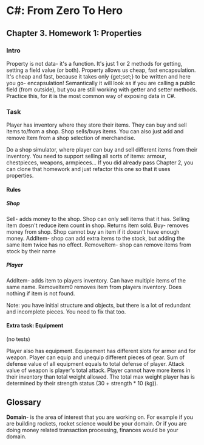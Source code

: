 # C#: From Zero To Hero
## Chapter 3. Homework 1: Properties
### Intro
Property is not data- it's a function. It's just 1 or 2 methods for getting, setting a field value (or both).
Property allows us cheap, fast encapsulation. It's cheap and fast, because it takes only {get;set;} to be written
and here you go- encapsulation! Semantically it will look as if you are calling a public field (from outside), but
you are still working with getter and setter methods. Practice this, for it is the most common way of exposing data in C#.

### Task
Player has inventory where they store their items. They can buy and sell items to/from a shop.
Shop sells/buys items. You can also just add and remove Item from a shop selection of merchandise.

Do a shop simulator, where player can buy and sell different items from their inventory. You need to support selling all sorts of items: armour, chestpieces, weapons, armpieces...
If you did already pass Chapter 2, you can clone that homework and just refactor this one so that it uses properties.

#### Rules
##### Shop 
Sell- adds money to the shop. Shop can only sell items that it has. Selling item doesn't reduce item count in shop. Returns item sold.
Buy- removes money from shop. Shop cannot buy an item if it doesn't have enough money.
AddItem- shop can add extra items to the stock, but adding the same item twice has no effect.
RemoveItem- shop can remove items from stock by their name

##### Player
AddItem- adds item to players inventory. Can have multiple items of the same name.
RemoveItem0 removes item from players inventory. Does nothing if item is not found.

Note: you have initial structure and objects, but there is a lot of redundant and incomplete pieces. 
You need to fix that too. 

#### Extra task: Equipment
(no tests)  

Player also has equipment. Equipement has different slots for armor and for weapon. Player can equip and unequip different pieces of gear.
Sum of defense value of all equipment equals to total defense of player.
Attack value of weapon is player's total attack.
Player cannot have more items in their inventory than total weight allowed. The total max weight player has is determined by their strength status (30 + strength * 10 (kg)).

## Glossary
**Domain**- is the area of interest that you are working on. For example if you are building rockets, rocket science would be your domain.
Or if you are doing money related transaction processing, finances would be your domain.  